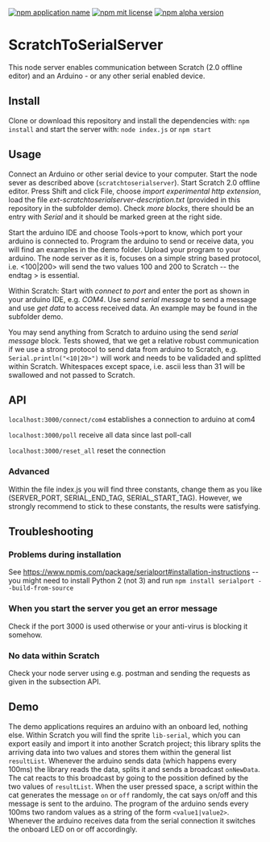 [![npm application name](https://img.shields.io/badge/application-ScratchToArduino-blue.svg)](https://github.com/utetrapp/ScratchToArduino)
[![npm mit license](https://img.shields.io/badge/license-MIT-green.svg)](https://github.com/utetrapp/ScratchToArduino)
[![npm alpha version](https://img.shields.io/badge/scratchtoarduinoserver-alpha-blue.svg)](https://github.com/utetrapp/ScratchToArduino)


# ScratchToSerialServer
This node server enables communication between Scratch (2.0 offline editor) and an Arduino - or any other serial enabled device.


## Install

Clone or download this repository and install the dependencies with: ```npm install``` and start the server with: ```node index.js``` or ```npm start```


## Usage

Connect an Arduino or other serial device to your computer. Start the node sever as described above (```scratchtoserialserver```).
Start Scratch 2.0 offline editor. Press Shift and click File, choose *import experimental http extension*, load the file *ext-scratchtoserialserver-description.txt* (provided in this repository in the subfolder demo). Check *more blocks*, there should be an entry with *Serial* and it should be marked green at the right side.

Start the arduino IDE and choose Tools->port to know, which port your arduino is connected to. Program the arduino to send or receive data, you will find an examples in the demo folder.
Upload your program to your arduino. The node server as it is, focuses on a simple string based protocol, i.e. <100|200> will send the two values 100 and 200 to Scratch -- the endtag > is essential.

Within Scratch: Start with *connect to port* and enter the port as shown in your arduino IDE, e.g. *COM4*. Use *send serial message* to send a message and use *get data* to access received data. An example may be found in the subfolder demo.

You may send anything from Scratch to arduino using the send *serial message* block. 
Tests showed, that we get a relative robust communication if we use a strong protocol to send data from arduino to Scratch, e.g. ```Serial.println("<10|20>")``` will work and needs to be validaded and splitted within Scratch. 
Whitespaces except space, i.e. ascii less than 31 will be swallowed and not passed to Scratch.


## API
```localhost:3000/connect/com4``` establishes a connection to arduino at com4

```localhost:3000/poll``` receive all data since last poll-call

```localhost:3000/reset_all``` reset the connection

### Advanced
Within the file index.js you will find three constants, change them as you like (SERVER_PORT, SERIAL_END_TAG, SERIAL_START_TAG). However, we strongly recommend to stick to these constants, the results were satisfying. 

## Troubleshooting

### Problems during installation
See https://www.npmjs.com/package/serialport#installation-instructions -- you might need to install Python 2 (not 3) and run ```npm install serialport --build-from-source```

### When you start the server you get an error message
Check if the port 3000 is used otherwise or your anti-virus is blocking it somehow.

### No data within Scratch
Check your node server using e.g. postman and sending the requests as given in the subsection API.

## Demo
The demo applications requires an arduino with an onboard led, nothing else. Within Scratch you will find the sprite ```lib-serial```, which you can export easily and import it into another Scratch project; this library splits the arriving data into two values and stores them within the general list ```resultList```. Whenever the arduino sends data (which happens every 100ms) the library reads the data, splits it and sends a broadcast ```onNewData```. The cat reacts to this broadcast by going to the possition defined by the two values of ```resultList```. When the user pressed space, a script within the cat generates the message ```on``` or ```off``` randomly, the cat says on/off and this message is sent to the arduino. The program of the arduino sends every 100ms two random values as a string of the form ```<value1|value2>```. Whenever the arduino receives data from the serial connection it switches the onboard LED on or off accordingly.



